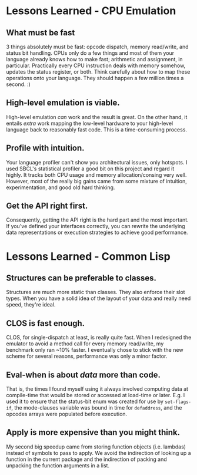 # Lessons Learned - CPU Emulation

## What must be fast

3 things absolutely must be fast: opcode dispatch, memory read/write, and status bit handling. CPUs only do a few things and most of them your language already knows how to make fast; arithmetic and assignment, in particular. Practically every CPU instruction deals with memory somehow, updates the status register, or both. Think carefully about how to map these operations onto your language. They should happen a few million times a second. :)

## High-level emulation is viable.

High-level emulation *can* work and the result is great. On the other hand, it entails _extra_ work mapping the low-level hardware to your high-level language back to reasonably fast code. This is a time-consuming process.

## Profile with intuition.

Your language profiler can't show you architectural issues, only hotspots. I used SBCL's statistical profiler a good bit on this project and regard it highly. It tracks both CPU usage and memory allocation/consing very well. However, most of the really big gains came from some mixture of intuition, experimentation, and good old hard thinking.

## Get the API right first.

Consequently, getting the API right is the hard part and the most important. If you've defined your interfaces correctly, you can rewrite the underlying data representations or execution strategies to achieve good performance.

# Lessons Learned - Common Lisp

## Structures can be preferable to classes.

Structures are much more static than classes. They also enforce their slot types. When you have a solid idea of the layout of your data and really need speed, they're ideal.

## CLOS is fast enough.

CLOS, for single-dispatch at least, is really quite fast. When I redesigned the emulator to avoid a method call for every memory read/write, my benchmark only ran ~10% faster. I eventually chose to stick with the new scheme for several reasons, performance was only a minor factor.

## Eval-when is about *data* more than code.

That is, the times I found myself using it always involved computing data at compile-time that would be stored or accessed at load-time or later. E.g. I used it to ensure that the status-bit enum was created for use by `set-flags-if`, the mode-clauses variable was bound in time for `defaddress`, and the opcodes arrays were populated before execution.

## Apply is more expensive than you might think.

My second big speedup came from storing function objects (i.e. lambdas) instead of symbols to pass to apply. We avoid the indirection of looking up a function in the current package and the indirection of packing and unpacking the function arguments in a list.
